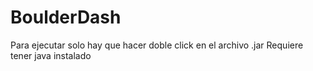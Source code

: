 # BoulderDash
Para ejecutar solo hay que hacer doble click en el archivo .jar
Requiere tener java instalado
